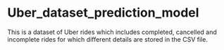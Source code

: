 # Uber_dataset_prediction_model
This is a dataset of Uber rides which includes completed, cancelled and incomplete rides for which different details are stored in the CSV file.
